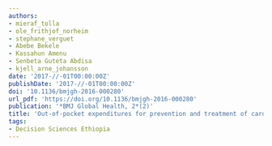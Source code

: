 ```yaml
---
authors:
- mieraf_tolla
- ole_frithjof_norheim
- stephane_verguet
- Abebe Bekele
- Kassahun Amenu
- Senbeta Guteta Abdisa
- kjell_arne_johansson
date: '2017-//-01T00:00:00Z'
publishDate: '2017-//-01T00:00:00Z'
doi: '10.1136/bmjgh-2016-000280'
url_pdf: 'https://doi.org/10.1136/bmjgh-2016-000280'
publication: '*BMJ Global Health, 2*(2)'
title: 'Out-of-pocket expenditures for prevention and treatment of cardiovascular disease in general and specialised cardiac hospitals in Addis Ababa, Ethiopia: a cross-sectional cohort study'
tags:
- Decision Sciences Ethiopia
---
```

